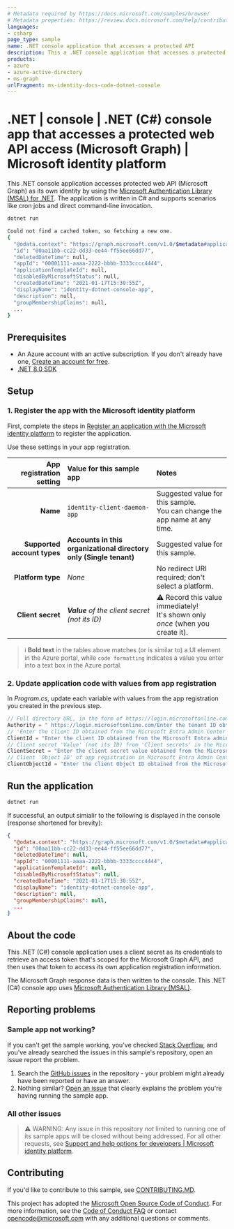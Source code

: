 ```yaml
---
# Metadata required by https://docs.microsoft.com/samples/browse/
# Metadata properties: https://review.docs.microsoft.com/help/contribute/samples/process/onboarding?branch=main#add-metadata-to-readme
languages:
- csharp
page_type: sample
name: .NET console application that accesses a protected API
description: This a .NET console application that accesses a protected API. The code in this sample is used by one or more articles on docs.microsoft.com.
products:
- azure
- azure-active-directory
- ms-graph
urlFragment: ms-identity-docs-code-dotnet-console
---
```


# .NET | console | .NET (C#) console app that accesses a protected web API access (Microsoft Graph) | Microsoft identity platform


This .NET console application accesses protected web API (Microsoft Graph) as its own identity by using the [Microsoft Authentication Library (MSAL) for .NET](https://learn.microsoft.com/en-us/entra/msal/dotnet/). The application is written in C# and supports scenarios like cron jobs and direct command-line invocation.

```bash
dotnet run

Could not find a cached token, so fetching a new one.
{
  "@odata.context": "https://graph.microsoft.com/v1.0/$metadata#applications/$entity",
  "id": "00aa11bb-cc22-dd33-ee44-ff55ee66dd77",
  "deletedDateTime": null,
  "appId": "00001111-aaaa-2222-bbbb-3333cccc4444",
  "applicationTemplateId": null,
  "disabledByMicrosoftStatus": null,
  "createdDateTime": "2021-01-17T15:30:55Z",
  "displayName": "identity-dotnet-console-app",
  "description": null,
  "groupMembershipClaims": null,
  ...
}
```

## Prerequisites

- An Azure account with an active subscription. If you don't already have one, [Create an account for free](https://azure.microsoft.com/free/?WT.mc_id=A261C142F).
- [.NET 8.0 SDK](https://dotnet.microsoft.com/download/dotnet/8.0)

## Setup

### 1. Register the app with the Microsoft identity platform

First, complete the steps in [Register an application with the Microsoft identity platform](https://docs.microsoft.com/azure/active-directory/develop/quickstart-register-app) to register the application.

Use these settings in your app registration.

| App registration <br/> setting   | Value for this sample app       | Notes                                                                                  |
|-----------------------------:|:------------------------------------|:---------------------------------------------------------------------------------------|
| **Name**                     | `identity-client-daemon-app`       | Suggested value for this sample. <br/> You can change the app name at any time.        |
| **Supported account types**  | **Accounts in this organizational directory only (Single tenant)** | Suggested value for this sample.                        |
| **Platform type**            | _None_                                                             | No redirect URI required; don't select a platform.      |
| **Client secret**            | _**Value** of the client secret (not its ID)_                      | :warning: Record this value immediately! <br/> It's shown only _once_ (when you create it). |

> :information_source: **Bold text** in the tables above matches (or is similar to) a UI element in the Azure portal, while `code formatting` indicates a value you enter into a text box in the Azure portal.

### 2. Update application code with values from app registration

In _Program.cs_, update each variable with values from the app registration you created in the previous step.

```csharp
// Full directory URL, in the form of https://login.microsoftonline.com/<tenant_id>
Authority = " https://login.microsoftonline.com/Enter the tenant ID obtained from the Microsoft Entra admin center",
// 'Enter the client ID obtained from the Microsoft Entra Admin Center
ClientId = "Enter the client ID obtained from the Microsoft Entra admin center",
// Client secret 'Value' (not its ID) from 'Client secrets' in the Microsoft Entra Admin Center
ClientSecret = "Enter the client secret value obtained from the Microsoft Entra admin center",
// Client 'Object ID' of app registration in Microsoft Entra Admin Center - this value is a GUID
ClientObjectId = "Enter the client Object ID obtained from the Microsoft Entra admin center"
```

## Run the application

```bash
dotnet run
```

If successful, an output simialir to the following is displayed in the console (response shortened for brevity):

```json
{
  "@odata.context": "https://graph.microsoft.com/v1.0/$metadata#applications/$entity",
  "id": "00aa11bb-cc22-dd33-ee44-ff55ee66dd77",
  "deletedDateTime": null,
  "appId": "00001111-aaaa-2222-bbbb-3333cccc4444",
  "applicationTemplateId": null,
  "disabledByMicrosoftStatus": null,
  "createdDateTime": "2021-01-17T15:30:55Z",
  "displayName": "identity-dotnet-console-app",
  "description": null,
  "groupMembershipClaims": null,
  ...
}
```

## About the code

This .NET (C#) console application uses a client secret as its credentials to retrieve an access token that's scoped for the Microsoft Graph API, and then uses that token to access its own application registration information.

The Microsoft Graph response data is then written to the console. This .NET (C#) console app uses [Microsoft Authentication Library (MSAL)](https://github.com/AzureAD/microsoft-authentication-library-for-dotnet).

## Reporting problems

### Sample app not working?

If you can't get the sample working, you've checked [Stack Overflow](http://stackoverflow.com/questions/tagged/msal), and you've already searched the issues in this sample's repository, open an issue report the problem.

1. Search the [GitHub issues](../../issues) in the repository - your problem might already have been reported or have an answer.
1. Nothing similar? [Open an issue](../../issues/new) that clearly explains the problem you're having running the sample app.

### All other issues

> :warning: WARNING: Any issue in this repository _not_ limited to running one of its sample apps will be closed without being addressed.
For all other requests, see [Support and help options for developers | Microsoft identity platform](https://learn.microsoft.com/entra/identity-platform/developer-support-help-options).

## Contributing

If you'd like to contribute to this sample, see [CONTRIBUTING.MD](/CONTRIBUTING.md).

This project has adopted the [Microsoft Open Source Code of Conduct](https://opensource.microsoft.com/codeofconduct/). For more information, see the [Code of Conduct FAQ](https://opensource.microsoft.com/codeofconduct/faq/) or contact [opencode@microsoft.com](mailto:opencode@microsoft.com) with any additional questions or comments.
